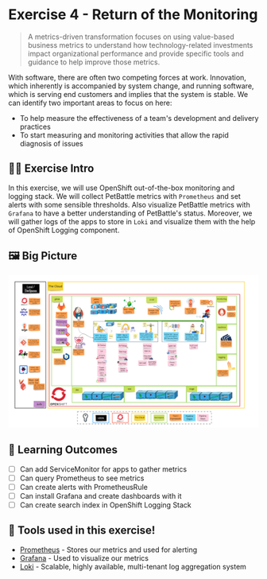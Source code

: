 # Exercise 4 - Return of the Monitoring

> A metrics-driven transformation focuses on using value-based business metrics to understand how technology-related investments impact organizational performance and provide specific tools and guidance to help improve those metrics.

With software, there are often two competing forces at work. Innovation, which inherently is accompanied by system change, and running software, which is serving end customers and implies that the system is stable. We can identify two important areas to focus on here:

- To help measure the effectiveness of a team's development and delivery
practices
- To start measuring and monitoring activities that allow the rapid diagnosis
of issues

## 👨‍🍳 Exercise Intro

In this exercise, we will use OpenShift out-of-the-box monitoring and logging stack. We will collect PetBattle metrics with `Prometheus` and set alerts with some sensible thresholds. Also visualize PetBattle metrics with `Grafana` to have a better understanding of PetBattle's status. Moreover, we will gather logs of the apps to store in `Loki` and visualize them with the help of OpenShift Logging component.
## 🖼️ Big Picture

![big-picture-monitoring](images/big-picture-monitoring.png)
## 🔮 Learning Outcomes

- [ ] Can add ServiceMonitor for apps to gather metrics
- [ ] Can query Prometheus to see metrics 
- [ ] Can create alerts with PrometheusRule
- [ ] Can install Grafana and create dashboards with it
- [ ] Can create search index in OpenShift Logging Stack

## 🔨 Tools used in this exercise!

* <span style="color:blue;">[Prometheus](https://prometheus.io/)</span> - Stores our metrics and used for alerting
* <span style="color:blue;">[Grafana](https://grafana.com/)</span> - Used to visualize our metrics
* <span style="color:blue;">[Loki](https://grafana.com/oss/loki/)</span> - Scalable, highly available, multi-tenant log aggregation system
